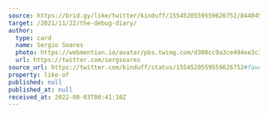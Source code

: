 ```yaml
---
source: https://brid.gy/like/twitter/kinduff/1554520559559626752/844045077831962624
target: /2021/11/22/the-debug-diary/
author:
  type: card
  name: Sergio Soares
  photo: https://webmention.io/avatar/pbs.twimg.com/d300cc9a3ce494ee3c31cdf15ad66e38ffa1d0378c4aa25d4922d215c30206a5.jpg
  url: https://twitter.com/sergsoares
source_url: https://twitter.com/kinduff/status/1554520559559626752#favorited-by-844045077831962624
property: like-of
published: null
published_at: null
received_at: 2022-08-03T00:41:10Z
---
```


